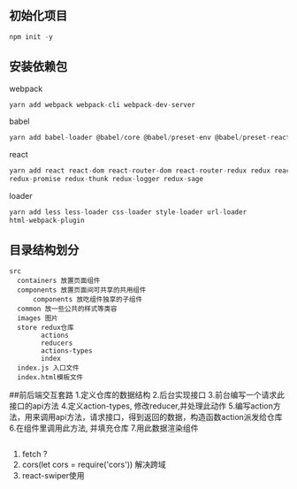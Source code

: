 ## 初始化项目
```js
npm init -y
```
## 安装依赖包
webpack
```js
yarn add webpack webpack-cli webpack-dev-server
```
babel
```js
yarn add babel-loader @babel/core @babel/preset-env @babel/preset-react
```
react
```js
yarn add react react-dom react-router-dom react-router-redux redux react-redux
redux-promise redux-thunk redux-logger redux-sage
```
loader
```js
yarn add less less-loader css-loader style-loader url-loader
html-webpack-plugin
```

## 目录结构划分
```
src
  containers 放置页面组件
  components 放置页面间可共享的共用组件
      components 放吃组件独享的子组件
  common 放一些公共的样式等类容
  images 图片
  store redux仓库
        actions
        reducers
        actions-types
        index
  index.js 入口文件
  index.html模板文件
  ```

##前后端交互套路
1.定义仓库的数据结构
2.后台实现接口
3.前台编写一个请求此接口的api方法
4.定义action-types, 修改reducer,并处理此动作
5.编写action方法，用来调用api方法，请求接口，得到返回的数据，构造函数action派发给仓库
6.在组件里调用此方法, 并填充仓库
7.用此数据渲染组件

##
  1. fetch ?
  2. cors(let cors = require('cors'))
    解决跨域
  3. react-swiper使用